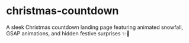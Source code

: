 # christmas-countdown
A sleek Christmas countdown landing page featuring animated snowfall, GSAP animations, and hidden festive surprises ✨🎄
